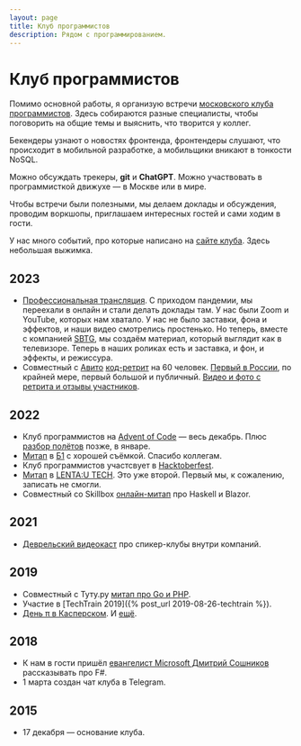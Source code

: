 ```yaml
---
layout: page
title: Клуб программистов
description: Рядом с программированием.
---
```


# Клуб программистов

Помимо основной работы, я организую встречи [московского клуба программистов](https://prog.msk.ru). Здесь собираются разные специалисты, чтобы поговорить на общие темы и выяснить, что творится у коллег.

Бекендеры узнают о новостях фронтенда, фронтендеры слушают, что происходит в мобильной разработке, а мобильщики вникают в тонкости NoSQL.

Можно обсуждать трекеры, **git** и **ChatGPT**. Можно участвовать в программисткой движухе — в Москве или в мире.

Чтобы встречи были полезными, мы делаем доклады и обсуждения, проводим воркшопы, приглашаем интересных гостей и сами ходим в гости.

У нас много событий, про которые написано на [сайте клуба](https://prog.msk.ru/results/). Здесь небольшая выжимка.

## 2023

* [Профессиональная трансляция](https://www.youtube.com/live/WkN5feMXyPE).
  С приходом пандемии, мы переехали в онлайн и стали делать доклады там. У нас были Zoom и YouTube, которых нам хватало. У нас не было заставки, фона и эффектов, и наши видео смотрелись простенько. Но теперь, вместе с компанией [SBTG](https://sbtg.ru/), мы создаём материал, который выглядит как в телевизоре. Теперь в наших роликах есть и заставка, и фон, и эффекты, и режиссура.
* Совместный с [Авито](https://avito.tech/)
  [код-ретрит](https://www.coderetreat.org/) на 60 человек.
  [Первый в России](https://github.com/coderetreat/coderetreat.org/blob/main/_data/events/russia-moscow-2023-02-11-moscow-code-retreat.json), по крайней мере, первый большой и публичный.
  [Видео и фото с ретрита и отзывы участников](https://prog.msk.ru/2023/02/11/coderetreat/).

## 2022

* Клуб программистов на [Advent of Code](https://adventofcode.com/) — весь декабрь.
  Плюс [разбор полётов](https://www.youtube.com/live/E12WNSXR15A) позже, в январе.
* [Митап](https://www.youtube.com/live/ZMVgW5RCfzw)
  в [Б1](https://b1.ru/) с хорошей съёмкой. Спасибо коллегам.
* Клуб программистов участсвует в [Hacktoberfest](https://hacktoberfest.com/).
* [Митап](https://www.youtube.com/live/MqO1iMVbdOs?feature=share)
  в [LENTA:U TECH](https://habr.com/ru/company/lenta_utkonos_tech/profile/). Это уже второй.
  Первый мы, к сожалению, записать не смогли.
* Совместный со Skillbox [онлайн-митап](https://prog.msk.ru/2021/12/09/backend-2022-leaving-comfort-zone/) про Haskell и Blazor.

## 2021

* [Деврельский видеокаст](https://youtu.be/czfcXIpqZzY) про спикер-клубы
  внутри компаний.

## 2019

* Совместный с Туту.ру [митап про Go и PHP](https://prog.msk.ru/2019/10/17/tuturu-backend-meetup/).
* Участие в [TechTrain 2019]({% post_url 2019-08-26-techtrain %}).
* [День π в Касперском](https://prog.msk.ru/2019/03/14/pi-day-in-kaspersky/). И [ещё](https://tproger.ru/events/pi-day-meetup/).

## 2018

* К нам в гости пришёл [евангелист Microsoft Дмитрий Сошников](https://prog.msk.ru/2018/04/12/fp/) рассказывать про F#.
* 1 марта создан чат клуба в Telegram.

## 2015

* 17 декабря — основание клуба.
